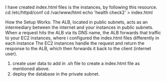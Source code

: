 <!-- for unhealthy instances. -->
I have created index.html files is the instances, by following this resource.
cd /etc/httpd/conf
cd /var/www/html
echo 'health check2' > index.html
<!-- https://www.youtube.com/watch?v=192YG1_0Pcg -->



How the Setup Works:
The ALB, located in public subnets, acts as an intermediary between the internet and your instances in public subnets.
When a request hits the ALB via its DNS name, the ALB forwards that traffic to your EC2 instances, where i configured the index.html files differently in each instance
The EC2 instances handle the request and return the response to the ALB, which then forwards it back to the client (internet user).



<!-- TO DO LIST  -->
1. create user data to add in .sh file to create a index.html file as mentioned above. 
2. deploy the database in the private subnet.